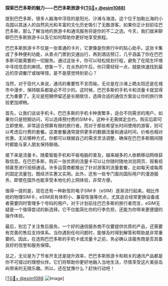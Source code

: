 **探索巴巴多斯的魅力——巴巴多斯旅游卡[[TG💪+ @esim1088](https://t.me/s/esim1088)]**

提到巴巴多斯，很多人脑海中浮现的是阳光、沙滩与海浪。这个位于加勒比海的小岛国以其迷人的自然风光和丰富的文化历史吸引了无数游客。如果你正计划前往巴巴多斯，那么了解当地的旅游卡和通讯服务将是你的不二之选。今天，我们就来聊聊巴巴多斯旅游卡以及它如何帮助你更好地享受旅程。

巴巴多斯旅游卡不仅是一张普通的卡片，它更像是你旅行中的贴心助手。这张卡集成了多种便利功能，从景点门票到交通出行，再到酒店预订，几乎涵盖了你在巴巴多斯可能需要的一切服务。通过这张卡，你可以轻松规划行程，避免了在陌生环境中寻找信息的麻烦。想象一下，在炎热的午后，你只需轻轻一点，就能快速找到最近的空调餐厅或咖啡馆，是不是感觉特别安心？

当然，对于现代人来说，通讯的重要性不言而喻。无论是在沙滩上晒太阳还是在城市中漫步，保持联系都是必不可少的。这时候，巴巴多斯的手机卡和流量卡就显得尤为重要了。无论是短期停留还是长期居住，选择合适的通信方案会让你的旅行体验更加顺畅。

首先，让我们谈谈手机卡。巴巴多斯的手机卡种类繁多，适合不同需求的用户。如果你只是短期访问，可以选择预付费的SIM卡。这种卡无需绑定合约，购买后即可立即使用，非常适合预算有限的旅行者。而对于那些希望长时间使用的游客，则可以考虑后付费的套餐。这类套餐通常提供更多的数据流量和通话时间，价格也相对优惠。无论哪种方式，你都可以根据自己的需求灵活调整，确保在巴巴多斯期间随时都能与家人朋友保持联络。

接下来是流量卡。随着智能手机和平板电脑的普及，越来越多的人依赖移动网络获取信息。在巴巴多斯，购买一张优质的流量卡可以让你随时随地浏览网页、观看视频甚至进行视频通话。许多运营商都推出了针对游客的流量套餐，比如每天或每周的固定流量包，既经济实惠又实用。此外，还有一些专门面向国际用户的漫游服务，即使在国外也能享受本地化的上网体验，非常方便。

值得一提的是，现在还有一种新型的电子SIM卡（eSIM）逐渐流行起来。相比传统的物理SIM卡，eSIM具有体积小、兼容性强等优点，尤其适合经常更换设备或者需要同时管理多个号码的用户。对于计划前往巴巴多斯的旅行者而言，eSIM无疑是一个值得尝试的新选择。它不仅能简化你的行李负担，还能为你带来更便捷的操作体验。

最后，别忘了关注售后服务。一个好的通信服务商不仅要提供优质的产品，还需要有完善的售后支持体系。当你遇到任何问题时，能够及时得到解答和帮助是非常重要的。因此，在选购巴巴多斯的手机卡或流量卡之前，务必确认该服务商是否具备良好的信誉和服务保障。

总之，无论是为了节省开支还是提升效率，巴巴多斯旅游卡和相关的通讯产品都是你不可错过的理想伙伴。它们将帮助你更好地融入当地生活，尽情享受这片美丽岛屿带来的无限乐趣。所以，还在犹豫什么？赶快行动吧！

[[TG💪+ @esim1088](https://t.me/s/esim1088) ![Image](https://i.postimg.cc/4NQfJmqS/Snipaste-2025-05-13-00-14-12.png)]